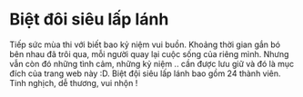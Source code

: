 # Biệt đôi siêu lấp lánh
Tiếp sức mùa thi với biết bao kỷ niệm vui buồn.
Khoảng thời gian gắn bó bên nhau đã trôi qua, mỗi người quay lại cuộc sống của riêng mình. Nhưng vẫn còn đó những tình cảm, những kỷ niệm .. cần được lưu giữ và đó là mục đích của trang web này :D. 
Biệt đội siêu lấp lánh bao gồm 24 thành viên. Tinh nghịch, dễ thương, vui nhộn ! 
